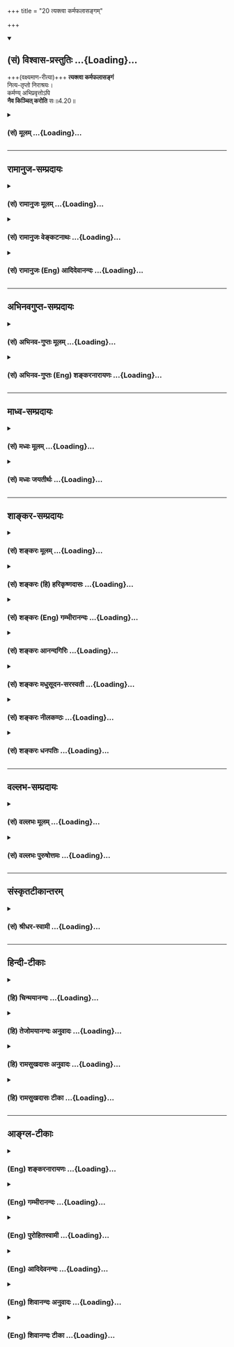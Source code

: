 +++
title = "20 त्यक्त्वा कर्मफलासङ्गम्"

+++
<div class="js_include" newlevelforh1="2" title="(सं) विश्वास-प्रस्तुतिः" unfilled url="/mahAbhAratam/shlokashaH/06-bhIShma-parva/03-bhagavad-gItA-parva/saMskRtam/vishvAsa-prastutiH/04_jnAna-yogaH_brahmArp/20_tyaktvA_karmaphal.md">
<details open><summary><h2>(सं) विश्वास-प्रस्तुतिः ...{Loading}...</h2></summary>

+++(वक्ष्यमाण-रीत्या)+++ **त्यक्त्वा कर्मफलासङ्गं**  
नित्य-तृप्तो निराश्रयः।  
कर्मण्य् अभिप्रवृत्तोऽपि  
**नैव किञ्चित् करोति** सः॥4.20॥
</details>
</div>
<div class="js_include collapsed" newlevelforh1="3" title="(सं) मूलम्" unfilled url="/mahAbhAratam/shlokashaH/06-bhIShma-parva/03-bhagavad-gItA-parva/saMskRtam/mUlam/04_jnAna-yogaH_brahmArp/20_tyaktvA_karmaphal.md">
<details><summary><h3>(सं) मूलम् ...{Loading}...</h3></summary>

त्यक्त्वा कर्मफलासङ्गं नित्यतृप्तो निराश्रयः।  
कर्मण्यभिप्रवृत्तोऽपि नैव किञ्चित्करोति सः।।4.20।।
</details>
</div>


_________________
## रामानुज-सम्प्रदायः
<div class="js_include collapsed" newlevelforh1="3" title="(सं) रामानुजः मूलम्" unfilled url="/mahAbhAratam/shlokashaH/06-bhIShma-parva/03-bhagavad-gItA-parva/saMskRtam/rAmAnujaH/mUlam/04_jnAna-yogaH_brahmArp/20_tyaktvA_karmaphal.md">
<details><summary><h3>(सं) रामानुजः मूलम् ...{Loading}...</h3></summary>

।।4.20।।**कर्मफलासङ्गं त्यक्त्वा नित्यतृप्तो** नित्ये स्वात्मनि एव
तृप्तः **निराश्रयः** अस्थिरप्रकृतौ आश्रयबुद्धिरहितो यः कर्माणि करोति।
**स कर्मणि** आभिमुख्येन **प्रवृत्तः अपि न एव किञ्चित्** कर्म **करोति**
कर्मापदेशेन ज्ञानाभ्यासम् एव करोति इत्यर्थः। पुनः अपि कर्मणा ज्ञानाकारता
एव विशोध्यते

</details>
</div>
<div class="js_include collapsed" newlevelforh1="3" title="(सं) रामानुजः वेङ्कटनाथः" unfilled url="/mahAbhAratam/shlokashaH/06-bhIShma-parva/03-bhagavad-gItA-parva/saMskRtam/rAmAnujaH/venkaTanAthaH/04_jnAna-yogaH_brahmArp/20_tyaktvA_karmaphal.md">
<details><summary><h3>(सं) रामानुजः वेङ्कटनाथः ...{Loading}...</h3></summary>

  
  
।।4.20।। अनन्तरश्लोकस्यार्थान्तरपरत्वपौनरुक्त्ययोर्व्युदासायाह एतदेव
विवृणोतीति। नित्यतृप्तः इत्यत्र नित्यं तृप्त इति नार्थः
तृप्तिहेत्वनुक्तेःकर्मफलासङ्गं त्यक्त्वा इति कामवर्जितत्वविवरणेन
अनित्यत्यागोऽभिहिते सङ्कल्पवर्जितत्वविवरणतया नित्यस्वीकारस्य च
वक्तुमुचितत्वादित्यभिप्रेत्यनित्ये स्वात्मन्येव तृप्त
इत्युक्तम्। निराश्रयः इत्यत्र न तावदाश्रयभूतदेशादिमात्रं निषिध्यते
तत्परित्यागस्य अशक्यत्वात् अतोऽत्र लौकिकानां य आश्रयणीयत्वबुद्धिविषयः
तस्याश्रयणीयत्वबुद्धिरेव निषिध्यत इत्यभिप्रेत्योक्तं अस्थिरेत्यादि।
तद्वृत्तस्य आकाङ्क्षया य इत्यध्याहृतम्। अभिशब्दार्थ आभिमुख्यं
तदेकपरता। नैव किञ्चित् इत्युक्ते सामान्यतो ज्ञानमपि निषिद्धं स्यादिति
तद्व्युदासायोचितं विशेष्यमाह नैव किञ्चित्कर्मेति। कर्मण्यभिप्रवृत्तोऽपि
नैव किञ्चित्करोति इति व्याहतमिदमित्याशङ्क्याह कर्मापदेशेनेति।
विपरीतविषयसञ्चरणेन ज्ञानाभ्यासविरोधिनामिन्द्रियाणामनुकूलविषयसञ्चरणमात्रं
हि कर्मयोग इति भावः।  
  

</details>
</div>
<div class="js_include collapsed" newlevelforh1="3" title="(सं) रामानुजः (Eng) आदिदेवानन्दः" unfilled url="/mahAbhAratam/shlokashaH/06-bhIShma-parva/03-bhagavad-gItA-parva/saMskRtam/rAmAnujaH/english/AdidevAnandaH/04_jnAna-yogaH_brahmArp/20_tyaktvA_karmaphal.md">
<details><summary><h3>(सं) रामानुजः (Eng) आदिदेवानन्दः ...{Loading}...</h3></summary>

4.20 Whoever performs actions, renouncing attachment to their fruits and is satisfied with the eternal, i.e., satisfied with his own self, and dependent on none, i.e., devoid of dependence on transient Prakrti (body and external nature) - such a perosn, even though fully engaged in actions, does not act at all. He is engaged in the practice of knowledge under the form of action. Again, Karma, having the form of knowledge, is examined:

</details>
</div>


_________________
## अभिनवगुप्त-सम्प्रदायः
<div class="js_include collapsed" newlevelforh1="3" title="(सं) अभिनव-गुप्तः मूलम्" unfilled url="/mahAbhAratam/shlokashaH/06-bhIShma-parva/03-bhagavad-gItA-parva/saMskRtam/abhinava-guptaH/mUlam/04_jnAna-yogaH_brahmArp/20_tyaktvA_karmaphal.md">
<details><summary><h3>(सं) अभिनव-गुप्तः मूलम् ...{Loading}...</h3></summary>

।।4.20 4.21।। त्यक्त्वेति। निराशीरिति। अभिप्रवृत्तोऽपि आभिमुख्येन
प्रवृत्तोऽपि। शरीरोपयोगि इन्द्रियव्यापारात्मकं कर्म शारीरं यत्
मनोबुद्धिभ्यां न तथा अनुरञ्जितम्।

</details>
</div>
<div class="js_include collapsed" newlevelforh1="3" title="(सं) अभिनव-गुप्तः (Eng) शङ्करनारायणः" unfilled url="/mahAbhAratam/shlokashaH/06-bhIShma-parva/03-bhagavad-gItA-parva/saMskRtam/abhinava-guptaH/english/shankaranArAyaNaH/04_jnAna-yogaH_brahmArp/20_tyaktvA_karmaphal.md">
<details><summary><h3>(सं) अभिनव-गुप्तः (Eng) शङ्करनारायणः ...{Loading}...</h3></summary>

4.20 See Comment under 4.21

</details>
</div>


_________________
## माध्व-सम्प्रदायः
<div class="js_include collapsed" newlevelforh1="3" title="(सं) मध्वः मूलम्" unfilled url="/mahAbhAratam/shlokashaH/06-bhIShma-parva/03-bhagavad-gItA-parva/saMskRtam/madhvaH/mUlam/04_jnAna-yogaH_brahmArp/20_tyaktvA_karmaphal.md">
<details><summary><h3>(सं) मध्वः मूलम् ...{Loading}...</h3></summary>

।।4.20।। न च कामसङ्कल्पाभावेनालम् आसङ्गं स्नेहं च त्यक्त्वा
ज्ञानस्वरूपमाह पुनर्नित्यतृप्त इति। नित्यतृप्तनिराश्रयेश्वरसरूपोऽस्मीति
तथाविधः।

</details>
</div>
<div class="js_include collapsed" newlevelforh1="3" title="(सं) मध्वः जयतीर्थः" unfilled url="/mahAbhAratam/shlokashaH/06-bhIShma-parva/03-bhagavad-gItA-parva/saMskRtam/madhvaH/jayatIrthaH/04_jnAna-yogaH_brahmArp/20_tyaktvA_karmaphal.md">
<details><summary><h3>(सं) मध्वः जयतीर्थः ...{Loading}...</h3></summary>

।।4.20।। यस्य सर्वे समारम्भाः कामसङ्कल्पवर्जिताः 4।19 इत्यनेन यदुक्तं
तदेवत्यक्त्वा कर्मफलासङ्गं इत्यनेनोच्यते। सङ्कल्पो हि कर्मासङ्गः कामश्च
फलासङ्ग इत्यतः सङ्गतिपूर्वमन्यथा व्याचष्टे **न चेति**। नैतावता
कर्मस्वरूपं सम्पूर्णमित्यर्थः। किं तर्हीत्यध्याहारः। ननुनित्यतृप्तो
निराश्रयः इति साध्योऽर्थः कथं साधने निवेश्यते इत्यत आह **ज्ञाने**ति।
कर्मण्यकर्मेत्यपेक्षया **पुनरि**ति। मिथ्याज्ञानमेतदित्यतोऽभिप्रायमाह
**नित्ये**ति। इति हेतोरहमपि तथाविधः किन्त्वविद्यया तथा न प्रतीयत इति
जानन्नित्यर्थः।

</details>
</div>


_________________
## शाङ्कर-सम्प्रदायः
<div class="js_include collapsed" newlevelforh1="3" title="(सं) शङ्करः मूलम्" unfilled url="/mahAbhAratam/shlokashaH/06-bhIShma-parva/03-bhagavad-gItA-parva/saMskRtam/shankaraH/mUlam/04_jnAna-yogaH_brahmArp/20_tyaktvA_karmaphal.md">
<details><summary><h3>(सं) शङ्करः मूलम् ...{Loading}...</h3></summary>

।।4.20।। **त्यक्त्वा** कर्मसु अभिमानं **फलासङ्गं** च यथोक्तेन ज्ञानेन
**नित्यतृप्तः** निराकाङ्क्षो विषयेषु इत्यर्थः। **निराश्रयः** आश्रयरहितः
आश्रयो नाम यत् आश्रित्य पुरुषार्थं सिसाधयिषति
दृष्टादृष्टेष्टफलसाधनाश्रयरहित इत्यर्थः। विदुषा क्रियमाणं कर्म
परमार्थतोऽकर्मैव तस्य निष्क्रियात्मदर्शनसंपन्नत्वात्। तेन एवंभूतेन
स्वप्रयोजनाभावात् ससाधनं कर्म परित्यक्तव्यमेव इति प्राप्ते ततः
निर्गमासंभवात् लोकसंग्रहचिकीर्षया शिष्टविगर्हणापरिजिहीर्षया वा पूर्ववत्
**कर्मणि अभिप्रवृत्तोऽपि** निष्क्रियात्मदर्शनसंपन्नत्वात् **नैव किञ्चित्
करोति सः**।। यः पुनः पूर्वोक्तविपरीतः प्रागेव कर्मारम्भात् ब्रह्मणि
सर्वान्तरे प्रत्यगात्मनि निष्क्रिये संजातात्मदर्शनः स
दृष्टादृष्टेष्टविषयाशीर्विवर्जिततया दृष्टादृष्टार्थे कर्मणि
प्रयोजनमपश्यन् ससाधनं कर्म संन्यस्य शरीरयात्रामात्रचेष्टः यतिः
ज्ञाननिष्ठो मुच्यते इत्येतमर्थं दर्शयितुमाह

</details>
</div>
<div class="js_include collapsed" newlevelforh1="3" title="(सं) शङ्करः (हि) हरिकृष्णदासः" unfilled url="/mahAbhAratam/shlokashaH/06-bhIShma-parva/03-bhagavad-gItA-parva/saMskRtam/shankaraH/hindI/harikRShNadAsaH/04_jnAna-yogaH_brahmArp/20_tyaktvA_karmaphal.md">
<details><summary><h3>(सं) शङ्करः (हि) हरिकृष्णदासः ...{Loading}...</h3></summary>

।।4.20।। क्योंकि ज्ञानरूप अग्निद्वारा भस्मीभूत हो जानेके कारण उसके कर्म
अकर्म ही हो जाते हैं। इसी आशयको दिखानेकी इच्छासे भगवान् कहते हैं
उपर्युक्त ज्ञानके प्रभावसे कर्मोंमें अभिमान और फलासक्तिका त्याग करके जो
नित्यतृप्त है अर्थात् विषयकामनासे रहित हो गया है तथा आश्रयसे रहित है।
जिस फलका आश्रय लेकर मनुष्य पुरुषार्थ सिद्ध करनेकी इच्छा किया करता है
उसका नाम आश्रय है ऐसे इस लोक और परलोकके इष्टफलसाधनरूप आश्रयसे जो रहित है
उस ज्ञानीद्वारा किये हुए कर्म वास्तवमें अकर्म ही हैं क्योंकि वह
निष्क्रिय आत्माके ज्ञानसे सम्पन्न है। अपना कोई प्रयोजन न रहनेके कारण ऐसे
पुरुषको साधनोंसहित कर्मोंका परित्याग कर ही देना चाहिये ऐसी कर्तव्यता
प्राप्त होनेपर भी उन कर्मोंसे निवृत्त होना असम्भव होनेके कारण
लोकसंग्रहकी इच्छासे या श्रेष्ठ पुरुषोंद्वारा की जानेवाली निन्दाको दूर
करनेकी इच्छासे यदि ( कोई ज्ञानी ) पहलेकी तरह कर्मोंमें प्रवृत्त है तो भी
वह निष्क्रिय आत्माके ज्ञानसे सम्पन्न होनेके कारण वास्तवमें कुछ भी नहीं
करता। परंतु जो उससे विपरीत है अर्थात् उपर्युक्त प्रकारसे कर्म करनेवाला
नहीं है कर्मोंका आरम्भ करनेसे पहले ( गृहस्थी न बनकर ब्रह्मचर्य आश्रममें
) ही जिसका सबके अंदर व्यापक अन्तरात्मारूप निष्क्रिय ब्रह्ममें आत्मभाव
प्रत्यक्ष हो गया है

</details>
</div>
<div class="js_include collapsed" newlevelforh1="3" title="(सं) शङ्करः (Eng) गम्भीरानन्दः" unfilled url="/mahAbhAratam/shlokashaH/06-bhIShma-parva/03-bhagavad-gItA-parva/saMskRtam/shankaraH/english/gambhIrAnandaH/04_jnAna-yogaH_brahmArp/20_tyaktvA_karmaphal.md">
<details><summary><h3>(सं) शङ्करः (Eng) गम्भीरानन्दः ...{Loading}...</h3></summary>

4.20 With the help of the above-mentioned wisdom, tyaktva, having given
up the idea of agentship; and phala-asangam, attachment to the results
of action; he who is nitya-trptah, ever-trptah, ever-contented, i.e. has
no hankering for objects; and nirasrayah, dependent on nothing-. Asraya
means that on which a person leans, desiring to achieve some human goal.
The idea is that he is dependent of any support which may be a means of
attaining some coveted seen or unseen result. In reality, actions done
by a man of Knowledge are certainly inactions, since he is endowed with
the realization of the actionless Self. Actions together with their
accessories must be relinished by one who has become thus, because they
have no end to serve. This being so, api, even though; he remains
abhi-pravrttah, engaged as before; karmani, in actions-getting out of
those (actions) being impossible-, either with the intention of
preventing people from going astray or with a view to avoiding the
censure of the wise people; sah, he; eva, really; na karoti, does not
do; kincit, anything, because he is endued with the realization of the
actionless Self. \[From the subjective standpoint of the enlightened
there are no actions, but ordinary people mistakenly think them to be
actions, which in reality are a mere semblance of it.\] On the other
hand, one who is the opposite of the above-mentioned one, (and) in whom,
even before undertaking works, has dawned the realization of his
identity with Brahman, the all-pervasive, inmost, actionless Self;
who,being bereft of solicitation for desirable objects seen or unseen,
has renounced actions along with their accessories, by virtue of seeing
no purpose to be served by undertaking actions meant to secure some seen
or unseen result, and makes effort only for the maintenance of the body,
he, the monk steadfast in Knowledge, becomes free. Hence, in order to
express this idea the Lord says:

</details>
</div>
<div class="js_include collapsed" newlevelforh1="3" title="(सं) शङ्करः आनन्दगिरिः" unfilled url="/mahAbhAratam/shlokashaH/06-bhIShma-parva/03-bhagavad-gItA-parva/saMskRtam/shankaraH/AnandagiriH/04_jnAna-yogaH_brahmArp/20_tyaktvA_karmaphal.md">
<details><summary><h3>(सं) शङ्करः आनन्दगिरिः ...{Loading}...</h3></summary>

।।4.20।। विवेकात्पूर्वं कर्मणि प्रवृत्तावपि सति विवेके तत्र न
प्रवृत्तिरित्याशङ्क्याङ्गीकरोति **यस्त्विति।** विवेकात्पूर्वमभिनिवेशेन
प्रवृत्तस्य विवेकानन्तरमभिनिवेशाभावात्प्रवृत्त्यसंभवेऽपि
जीवनमात्रमुद्दिश्य प्रवृत्त्याभ्यासः संभवतीत्यर्थः। सत्यपि विवेके
तत्तत्साक्षात्कारानुदयात्कर्मणि प्रवृत्तस्य कथं तत्त्यागः
स्यादित्याशङ्क्याह **यस्तु प्रारब्धेति।** त्यक्तेत्यादि
समनन्तरश्लोकमवतारयितुं भूमिकां कृत्वा तदवतारणप्रकारं दर्शयति **स
कुतश्चिदिति।** लोकसंग्रहादिनिमित्तं विवक्षितं कर्म परित्यागासंभवे सति
तस्मिन्प्रवृत्तोऽपि नैव करोति किंचिदिति संबन्धः। कर्मणि प्रवृत्तो न
करोति कर्मेति कथमुच्यते तत्राह **स्वप्रयोजनाभावादिति।** कथं तर्हि कर्मणि
प्रवर्तते तत्राह **लोकेति।**
प्रवृत्तेरर्थक्रियाकारित्वाभावंपश्वादिभिश्चाविशेषात् इति न्यायेन
व्यावर्तयति **पूर्ववदिति।** कथं तर्हि विवेकिनामविवेकिनां च विशेषः
स्यादित्याशङ्क्य कर्मादौ सङ्गासङ्गाभ्यामित्याह **कर्मणीति।** उक्तेऽर्थे
समनन्तरश्लोकमवतारयति **ज्ञानाग्नीति।** एतमर्थं दर्शयिष्यन्निमं
श्लोकमाहेति योजना। यथोक्तं ज्ञानं कूटस्थात्मदर्शनं तेन स्वरूपभूतं सुखं
साक्षादनुभूय कर्मणि तत्फले च सङ्गमपास्य विषयेषु निरपेक्षश्चेष्टते
विद्वानित्याह **त्यक्त्वेत्यादिना।** इष्टसाधनसापेक्षस्य कुतो
निरपेक्षत्वमित्याशङ्क्य विशिनष्टि **निराश्रय** **इति।** यदाश्रित्येति
यच्छब्देन फलसाधनमुच्यते। आश्रयरहितमित्यस्यार्थं स्पष्टयति **दृष्टेति।**
तेन ज्ञानवता पुरुषेणैवंभूतेन। त्यक्त्वा कर्मफलासङ्गमित्यादिना
विशेषितेनेत्यर्थः। ततः ससाधनात्कर्मणः सकाशादिति यावत्। निर्गमासंभवे
हेतुमाह **लोकेत्यादिना।** पूर्ववज्ज्ञानोदयात्प्रागवस्थायामिवेत्यर्थः।
अभिप्रवृत्तोऽपि लोकदृष्ट्येति शेषः। नैव करोति किंचिदिति स्वदृष्ट्येति
द्रष्टव्यम्।

</details>
</div>
<div class="js_include collapsed" newlevelforh1="3" title="(सं) शङ्करः मधुसूदन-सरस्वती" unfilled url="/mahAbhAratam/shlokashaH/06-bhIShma-parva/03-bhagavad-gItA-parva/saMskRtam/shankaraH/madhusUdana-sarasvatI/04_jnAna-yogaH_brahmArp/20_tyaktvA_karmaphal.md">
<details><summary><h3>(सं) शङ्करः मधुसूदन-सरस्वती ...{Loading}...</h3></summary>

।।4.20।। भवतु ज्ञानाग्निना प्राक्तनानामप्रारब्धकर्मणां दाहः आगामिनां
चानुत्पत्तिः ज्ञानोत्पत्तिकाले क्रियमाणं तु
पूर्वोत्तरयोरनन्तर्भावात्फलाय भवेदिति भवेत्कस्यचिदाशङ्का तामपनुदति
कर्मणि फले चासङ्ग कर्तृत्वाभिमानं भोगाभिलाषं च त्यक्त्वा
अकर्त्रभोक्त्रात्मसम्यग्दर्शनेन बाधित्वा नित्यतृप्तः परमानन्दस्वरूपलाभेन
सर्वत्र निराकाङ्क्षः। निराश्रयः आश्रयो देहिन्द्रयादिरद्वैतदर्शनेन
निर्गतो यस्मात्स निराश्रयो देहेन्द्रियाद्यभिमानशून्यः। फलकामनायाः
कर्तृत्वाभिमानस्य च निवृत्तौ क्रमेण हेतुगर्भं विशेषणद्वयम्। एवंभूतो
जीवन्मुक्तो व्युत्थानदशायां कर्मणि वैदिके लौकिके वा अभिप्रवृत्तोऽपि
प्रारब्धकर्मवशाल्लोकदृष्ट्याऽभितः साङ्गोपाङ्गानुष्ठानाय प्रवृत्तोऽपि
स्वदृष्ट्या नैव किंचित्करोति सः। निष्क्रियात्मदर्शनेन
बाधितत्वादित्यर्थः।

</details>
</div>
<div class="js_include collapsed" newlevelforh1="3" title="(सं) शङ्करः नीलकण्ठः" unfilled url="/mahAbhAratam/shlokashaH/06-bhIShma-parva/03-bhagavad-gItA-parva/saMskRtam/shankaraH/nIlakaNThaH/04_jnAna-yogaH_brahmArp/20_tyaktvA_karmaphal.md">
<details><summary><h3>(सं) शङ्करः नीलकण्ठः ...{Loading}...</h3></summary>

।।4.20।। ननु प्रायश्चित्तेनेव ज्ञानाग्निना पूर्वकर्मदाहेऽपि क्रियमाणं
तत्फलाय भवेदित्यत आह **त्यक्त्वेति।** आत्मलाभेन नित्यतृप्तत्वात्फलासङ्गं
त्यक्त्वा निराश्रयत्वात्। अहंकाराद्याश्रयेण हि कर्म क्रियते। निराश्रयो
निरहंकारो यस्मात् ततः कर्मसङ्गमहंकरोमीत्यभिमानं च त्यक्त्वा कर्मणि
लौकिके वैदिके वा अभितः सर्वाङ्गोपसंहारेण प्रवृत्तोऽपि स नैव
किंचित्करोति। अतोऽस्य क्रियमाणमपि कर्म न फलाय प्रभवतीत्यर्थः।

</details>
</div>
<div class="js_include collapsed" newlevelforh1="3" title="(सं) शङ्करः धनपतिः" unfilled url="/mahAbhAratam/shlokashaH/06-bhIShma-parva/03-bhagavad-gItA-parva/saMskRtam/shankaraH/dhanapatiH/04_jnAna-yogaH_brahmArp/20_tyaktvA_karmaphal.md">
<details><summary><h3>(सं) शङ्करः धनपतिः ...{Loading}...</h3></summary>

।।4.20।। ज्ञानाग्निदग्धकर्मत्वात्तदीयं ज्ञानोत्तरं क्रियमाणामपि
कर्माकर्मैव संपद्यत इत्येतमर्थं दर्शयन्नाह **त्यक्त्वेत्यादिना।** यत्तु
भवतु ज्ञानाग्निना प्राक्तनानामप्रारब्धकर्मणा दाहः। आगामिनां
चानुत्पत्तिः। ज्ञानोत्पत्तिकाले क्रियमाणं तु पूर्वोत्तरयोरनन्तर्भावात्
फलाय भवेदिति भवेत्कस्यचिदाशङ्का तामपनुदतीति तच्चिन्त्यम्।
मूलात्तद्भाष्यादेवंभूतो जीवन्मुक्तो व्युत्थानदशायां कर्मणि वैदिके लौकिके
प्रवृत्तोऽपीत्यादिस्वग्रन्थाच्च ज्ञानोत्तरक्रियमाणकर्माश्लेषस्य प्रतीतेः
स्फुटत्वेनैवमुत्थानानौचित्यात्। ज्ञानोत्पत्तिकाल इत्यस्य किं
ज्ञानोत्पत्तिक्षण इत्यर्थ उत ज्ञानसाधनानामनुष्ठानकाल इति। आद्ये
पापादेरसंभवः। द्वितीये तत्कर्मणः पूर्वकर्मण्यन्तर्भाव इति शङ्काया
अप्यनुत्थानाच्च। अतएव तस्य नाशो वा विश्लेषो वा व्यासेन पृथक् न सूत्रितः।
कर्मस्वभिमानं फलासक्तिं च त्यक्त्वा यथोक्तेन ज्ञानेन नित्यतृप्तः।
विषयेषु निराकाङ्क्षः। अतएव दृष्टादृष्टेष्टफलसाधनाश्रयरहतिः।
योगक्षेमार्थाश्रयणीयरहित इति व्याख्या तु भाष्यान्तर्भूता। यत्त्वाश्रयो
देहेन्द्रियादिरद्वैतदर्शनेन निर्गतो यस्मात्स निराश्रयः
देहेन्द्रियाद्यभिमानशून्यः। फलकामनायाः कर्तृत्वाभिनिवेशस्य च निवृत्तौ
क्रमेण विशेषणद्वयमिति व्याख्यानं तदपि दृष्टादृष्टेष्टफलसाधनानि
देहेन्द्रियादीनि तदेवाश्रयस्तद्रहितः देहाद्यभिमानशून्य इति भाष्यं
व्याख्याय तदविरोधेनादेयं तेनैवंभूतेन प्रयोजनाभावात्समग्रं कर्म यद्यपि
त्याज्यं तथापि प्रारब्धप्राबल्यात् लोकसंग्रहार्थं लोकदृष्ट्या
पूर्ववत्कर्मण्यभितः साङ्गोपाङ्गानुष्ठानाय प्रवृत्तोऽपि
निष्क्रियात्मदर्शनसंपन्नत्वात्स्वदृष्ट्या नैव किंचित्करोति सः।
तत्त्वविदः क्रियमाणकर्मसंबन्धो न भवतीत्यर्थः।

</details>
</div>


_________________
## वल्लभ-सम्प्रदायः
<div class="js_include collapsed" newlevelforh1="3" title="(सं) वल्लभः मूलम्" unfilled url="/mahAbhAratam/shlokashaH/06-bhIShma-parva/03-bhagavad-gItA-parva/saMskRtam/vallabhaH/mUlam/04_jnAna-yogaH_brahmArp/20_tyaktvA_karmaphal.md">
<details><summary><h3>(सं) वल्लभः मूलम् ...{Loading}...</h3></summary>

।।4.20।। एवं कर्त्ताऽप्यकर्त्तैव स असङ्गात् ब्रह्मवत् तदाह त्यक्त्वेति।
अत्रकर्मण्यकर्म यः पश्येत् 4।18 इत्याद्युक्तं स्वयमेव विवृणोति
भगवांश्चतुर्भिः। क्रियानिर्वर्त्ये कर्मणि यज्ञादौ फलं स्वर्गादि प्राकृतं
तथा सङ्गं प्राकृतं स्वस्य कर्तृत्वाभिनिवेशनं च त्यक्त्वा अर्थात्
अप्राकृतं वस्तु यथाभूततया सर्वं विभाव्य कर्मणि प्रवृत्तोऽपि नैव
किञ्चित्करोति अकर्मैव स यथा ब्रह्मा कर्मोक्तं तथैव नित्यानन्देन तृप्तः
प्राकृताश्रयरहितश्च तत्तद्वस्तुनि ब्रह्मभावनादिति वक्ष्यति।

</details>
</div>
<div class="js_include collapsed" newlevelforh1="3" title="(सं) वल्लभः पुरुषोत्तमः" unfilled url="/mahAbhAratam/shlokashaH/06-bhIShma-parva/03-bhagavad-gItA-parva/saMskRtam/vallabhaH/puruShottamaH/04_jnAna-yogaH_brahmArp/20_tyaktvA_karmaphal.md">
<details><summary><h3>(सं) वल्लभः पुरुषोत्तमः ...{Loading}...</h3></summary>

  
  
।।4.20।। ननु फलेच्छारहितस्त्वत्सेवां विहाय किमिति कर्म करोति
इत्याशङ्क्याह त्यक्त्वेति। यो नित्यतृप्तो मन्निष्ठया नित्यं तृप्तः
पूर्णः कर्मफलासङ्गं त्यक्त्वा कर्मफलेच्छासक्तिं त्यक्त्वा निराश्रयः
कर्मजनितादृष्टाद्याश्रयरहितः कर्मणि मदाज्ञात्वेन अभिप्रवृत्तः सोऽपि नैव
किञ्चित् करोति। मदाज्ञारूपत्वात्तस्य तत्कर्म मोक्षे स्वफलभोगादिना बन्धकं
न भवतीत्यर्थः।  
  

</details>
</div>


_________________
## संस्कृतटीकान्तरम्
<div class="js_include collapsed" newlevelforh1="3" title="(सं) श्रीधर-स्वामी" unfilled url="/mahAbhAratam/shlokashaH/06-bhIShma-parva/03-bhagavad-gItA-parva/saMskRtam/shrIdhara-svAmI/04_jnAna-yogaH_brahmArp/20_tyaktvA_karmaphal.md">
<details><summary><h3>(सं) श्रीधर-स्वामी ...{Loading}...</h3></summary>

।।4.20।। किंच **त्यक्त्वेति।** कर्मणि तत्फले चासक्तिं त्यक्त्वा नित्येन
निजानन्देन तृप्तः अतएव योगक्षेमार्थमाश्रयणीयरहितः एवंभूतो यः स्वाभाविके
विहिते च कर्मण्यभितः प्रवृत्तोऽपि किंचिदपि नैव करोति। तस्य
कर्माकर्मतामापद्यत इत्यर्थः।

</details>
</div>


_________________
## हिन्दी-टीकाः
<div class="js_include collapsed" newlevelforh1="3" title="(हि) चिन्मयानन्दः" unfilled url="/mahAbhAratam/shlokashaH/06-bhIShma-parva/03-bhagavad-gItA-parva/hindI/chinmayAnandaH/04_jnAna-yogaH_brahmArp/20_tyaktvA_karmaphal.md">
<details><summary><h3>(हि) चिन्मयानन्दः ...{Loading}...</h3></summary>

।।4.20।। यहाँ हमें न कर्मफल त्यागने को कहा गया है और न ही उसकी उपेक्षा
करने को किन्तु फल के साथ हमारी मानसिक दासता तथा आसक्ति का त्याग करने को
कहा गया है। जब हम इच्छित फलों की चिन्ताओं से ग्रस्त हो जाते हैं तब हम
अपने कर्मों को कुशलतापूर्वक नहीं कर पाते हैं। इस चिन्ता और आसक्ति का
त्याग करके समाज कल्याण के लिए हमको प्रयत्नशील होना चाहिये। एक सच्चा
कलाकार अपनी सर्वश्रेष्ठ कलाकृति का कभी भी स्वेच्छा से विक्रय करने को
तैयार नहीं होगा जिस चित्र को चित्रित करने के लिए उसने इतना अधिक परिश्रम
किया और समय दिया वह चित्र ही उसका वास्तविक पारितोषिक होता है। यदि भूखे
भी रहना पड़े तो भी वह उस चित्र की बिक्री करना नहीं चाहेगा उस चित्र को
देखने मात्र से उसे जो सन्तोष और आनन्द का अनुभव होता है उसकी तुलना में
सम्पूर्ण जगत् की सम्पत्ति भी तुच्छ प्रतीत होती है। यदि एक लघु परिच्छिन्न
कलाकृति उस सामान्य व्यक्ति को इतना अधिक आनन्द प्रदान कर सकती है तो
आत्मस्वरूप में स्थित दैवी आनन्द की अनुभूति में रमे हुए नामरूपमय जगत् में
काम करते हुए ज्ञानी पुरुष के आनन्द का क्या मापदण्ड हो सकता है वास्तव में
अनन्त तत्त्व को आत्मरूप से अनुभव किया हुआ पुरुष बाह्य आश्रयों से सर्वथा
मुक्त हो जाता है। फलासक्ति असन्तोष तथा बाह्य वस्तुओं पर आश्रय ये सब
अविद्याजनित जीव के लिए ही होते हैं। यह जीव ही इन सबसे पीड़ित होता है। जब
सत्य का साधक यह पहचान लेता है कि इस जीव का वास्तविक स्वरूप अनन्त और
परिपूर्ण है तब यह जीवभाव (अहंकार) नष्ट हो जाता है और स्वभावत उसके सब
दुखो का अन्त होना अवश्यंभावी है। पात्र में रखे हुये जल को हिलाने से
उसमें स्थित सूर्य का प्रतिबिम्ब भी हिलता है। परन्तु जल को फेंक देने पर
प्रतिबिम्ब लुप्त हो जाता है और फिर किसी भी प्रकार आकाश में स्थित सूर्य
को हिलाया नहीं जा सकता । ऐसा आत्मज्ञानी पुरुष कर्म में प्रर्वत्त हुआ भी
किञ्चिन्मात्र कर्म नहीं करता है। शरीर मन और बुद्धि बाह्य जगत् में कार्य
करते रहते हैं किन्तु सर्वव्यापी आत्मा नहीं। इस चैतन्य आत्मा के बिना शरीर
कार्य नहीं कर सकता परन्तु उसकी क्रिया का आरोप अकर्म आत्मा पर नहीं किया
जा सकता है। अत आत्मस्वरूप में स्थित पुरुष कार्य करते हुए भी कर्त्ता नहीं
कहा जा सकता। रेल चलती है परन्तु यह कहना ठीक नहीं होगा कि वाष्प गतिशील
है। वेदान्त के शिक्षार्थी के मन में यह शंका उठती है कि आत्मानुभव होने पर
ज्ञानी के पूर्वार्जित सभी कर्म नष्ट हो सकते हैं परन्तु तत्पश्चात् पुन
जगत् में कर्म करने से हो सकता है कि वह नये पापपुण्यरूप कर्म करें जिसका
फल भोगने हेतु उसे नए जन्मों को भी लेना पड़े। इस श्लोक में उपर्युक्त शंका
को निर्मूल कर दिया गया है। यहाँ स्पष्ट कहा गया है कि ज्ञानी पुरुष कर्म
करने पर भी किञ्चित कर्म नहीं करता है तब फिर उसे बन्धन कैसे होगा प्रत्येक
क्रिया की प्रतिक्रिया होती है। सन्त पुरुष के शारीरिक कर्मों का भी कुछ तो
फल होना ही चाहिये। यह सामान्य युक्तिवाद है जिसका खण्डन करते हुये भगवान्
कहते हैं

</details>
</div>
<div class="js_include collapsed" newlevelforh1="3" title="(हि) तेजोमयानन्दः अनुवादः" unfilled url="/mahAbhAratam/shlokashaH/06-bhIShma-parva/03-bhagavad-gItA-parva/hindI/tejomayAnandaH/anuvAdaH/04_jnAna-yogaH_brahmArp/20_tyaktvA_karmaphal.md">
<details><summary><h3>(हि) तेजोमयानन्दः अनुवादः ...{Loading}...</h3></summary>

।।4.20।। जो पुरुष, कर्मफलासक्ति को त्यागकर, नित्यतृप्त और सब आश्रयों
से रहित है वह कर्म में प्रवृत्त होते हुए भी (वास्तव में) कुछ भी नहीं
करता है।।

</details>
</div>
<div class="js_include collapsed" newlevelforh1="3" title="(हि) रामसुखदासः अनुवादः" unfilled url="/mahAbhAratam/shlokashaH/06-bhIShma-parva/03-bhagavad-gItA-parva/hindI/rAmasukhadAsaH/anuvAdaH/04_jnAna-yogaH_brahmArp/20_tyaktvA_karmaphal.md">
<details><summary><h3>(हि) रामसुखदासः अनुवादः ...{Loading}...</h3></summary>

।।4.20।। जो कर्म और फलकी आसक्तिका त्याग करके आश्रयसे रहित और सदा तृप्त
है, वह कर्मोंमें अच्छी तरह लगा हुआ भी वास्तवमें कुछ भी नहीं करता।

</details>
</div>
<div class="js_include collapsed" newlevelforh1="3" title="(हि) रामसुखदासः टीका" unfilled url="/mahAbhAratam/shlokashaH/06-bhIShma-parva/03-bhagavad-gItA-parva/hindI/rAmasukhadAsaH/TIkA/04_jnAna-yogaH_brahmArp/20_tyaktvA_karmaphal.md">
<details><summary><h3>(हि) रामसुखदासः टीका ...{Loading}...</h3></summary>

4.20।।***व्याख्या--*'त्यक्त्वा कर्मफलासङ्गम्'--**जब कर्म करते समय
कर्ताका यह भाव रहता है कि शरीरादि कर्मसामग्री मेरी है, मैं कर्म करता
हूँ, कर्म मेरा और मेरे लिये है तथा इसका मेरेको अमुक फल मिलेगा, तब वह
कर्मफलका हेतु बन जाता है। कर्मयोगसे सिद्ध महापुरुषको प्राकृत पदार्थोंसे
सर्वथा सम्बन्ध-विच्छेदका अनुभव हो जाता है, इसलिये कर्म करनेकी
सामग्रीमें, कर्ममें तथा कर्मफलमें किञ्चिन्मात्र भी आसक्ति न रहनेके कारण
वह कर्मफलका हेतु नहीं बनता। सेना विजयकी इच्छासे युद्ध करती है। विजय
होनेपर विजय सेनाकी नहीं, प्रत्युत राजाकी मानी जाती है; क्योंकि राजाने ही
सेनाके जीवन-निर्वाहका प्रबन्ध किया है; उसे युद्ध करनेकी सामग्री दी है और
उसे युद्ध करनेकी प्रेरणा की है और सेना भी राजाके लिये ही युद्ध करती है।
इसी प्रकार शरीर, इन्द्रियाँ, मन, बुद्धि आदि कर्म-सामग्रीके साथ सम्बन्ध
जोड़नेसे ही जीव उनके द्वारा किये गये कर्मोंके फलका भागी होता
है। कर्म-सामग्रीके साथ किञ्चिन्मात्र भी सम्बन्ध न होनेके कारण महापुरुषका
कर्मफलके साथ कोई सम्बन्ध नहीं होता। वास्तवमें कर्मफलके साथ स्वरूपका
सम्बन्ध है ही नहीं। कारण कि स्वरूप चेतन, अविनाशी और निर्विकार है; परन्तु
कर्म और कर्मफल--दोनों जड तथा विकारी हैं और उनका आरम्भ तथा अन्त होता है।
सदा स्वरूपके साथ न तो कोई कर्म रहता है तथा न कोई फल ही रहता है। इस तरह
यद्यपि कर्म और फलसे स्वरूपका कोई सम्बन्ध नहीं है तथापि जीवने भूलसे उनके
साथ अपना सम्बन्ध मान लिया है। यह माना हुआ सम्बन्ध ही बन्धनका कारण है।
अगर यह माना हुआ सम्बन्ध मिट जाय, तो कर्म और फलसे उसकी स्वतःसिद्ध
निर्लिप्तताका बोध हो जाता है।

</details>
</div>


_________________
## आङ्ग्ल-टीकाः
<div class="js_include collapsed" newlevelforh1="3" title="(Eng) शङ्करनारायणः" unfilled url="/mahAbhAratam/shlokashaH/06-bhIShma-parva/03-bhagavad-gItA-parva/english/shankaranArAyaNaH/04_jnAna-yogaH_brahmArp/20_tyaktvA_karmaphal.md">
<details><summary><h3>(Eng) शङ्करनारायणः ...{Loading}...</h3></summary>

4.20. By abandoning attachment for fruits of actions, remaining ever content and depending on nothing, that person, even though he is engaged in action, does not at all perform anything.

</details>
</div>
<div class="js_include collapsed" newlevelforh1="3" title="(Eng) गम्भीरानन्दः" unfilled url="/mahAbhAratam/shlokashaH/06-bhIShma-parva/03-bhagavad-gItA-parva/english/gambhIrAnandaH/04_jnAna-yogaH_brahmArp/20_tyaktvA_karmaphal.md">
<details><summary><h3>(Eng) गम्भीरानन्दः ...{Loading}...</h3></summary>

4.20 Having given up attachment to the results of action, he who is ever-contented, dependent on nothing, he really does not do anything even though engaged in action.

</details>
</div>
<div class="js_include collapsed" newlevelforh1="3" title="(Eng) पुरोहितस्वामी" unfilled url="/mahAbhAratam/shlokashaH/06-bhIShma-parva/03-bhagavad-gItA-parva/english/purohitasvAmI/04_jnAna-yogaH_brahmArp/20_tyaktvA_karmaphal.md">
<details><summary><h3>(Eng) पुरोहितस्वामी ...{Loading}...</h3></summary>

4.20 Having surrendered all claim to the results of his actions, always contented and independent, in reality he does nothing, even though he is apparently acting.

</details>
</div>
<div class="js_include collapsed" newlevelforh1="3" title="(Eng) आदिदेवनन्दः" unfilled url="/mahAbhAratam/shlokashaH/06-bhIShma-parva/03-bhagavad-gItA-parva/english/AdidevanandaH/04_jnAna-yogaH_brahmArp/20_tyaktvA_karmaphal.md">
<details><summary><h3>(Eng) आदिदेवनन्दः ...{Loading}...</h3></summary>

4.20 Having renounced attachment to the fruits of his actions, ever contented with the eternal self, and dependent on none, one does not act at all, even though engaged in action.

</details>
</div>
<div class="js_include collapsed" newlevelforh1="3" title="(Eng) शिवानन्दः अनुवादः" unfilled url="/mahAbhAratam/shlokashaH/06-bhIShma-parva/03-bhagavad-gItA-parva/english/shivAnandaH/anuvAdaH/04_jnAna-yogaH_brahmArp/20_tyaktvA_karmaphal.md">
<details><summary><h3>(Eng) शिवानन्दः अनुवादः ...{Loading}...</h3></summary>

4.20 Having abandoned attachment to the fruits of the action, ever content, depending on nothing, he does not do anything though engaged in activity.

</details>
</div>
<div class="js_include collapsed" newlevelforh1="3" title="(Eng) शिवानन्दः टीका" unfilled url="/mahAbhAratam/shlokashaH/06-bhIShma-parva/03-bhagavad-gItA-parva/english/shivAnandaH/TIkA/04_jnAna-yogaH_brahmArp/20_tyaktvA_karmaphal.md">
<details><summary><h3>(Eng) शिवानन्दः टीका ...{Loading}...</h3></summary>

4.20 त्यक्त्वा having abandoned; कर्मफलासङ्गम् attachment to the fruits of action; नित्यतृप्तः even content; निराश्रयः depending on nothing;
कर्मणि in action; अभिप्रवृत्तः engaged; अपि even; न not; एव verily;
किञ्चित् anything; करोति does; सः he.Commentary The same idea of inaction in action is repeated here to produce a deep impression on the minds of the aspirants. He who works for the wellbeing of the world and he who performs actions without egoism and attachment for the fruits; to set an example to the masses; really does nothing at all though he is ever engaged in activity; as he possesses the knowledge of the Self which is beyond all activity and as he has realised his identity with It.As Brahman the Absolute is selfcontained; all the desires are gratified if one realises the Self. He is ever satisfied and does not depend on anything; just as a man who has the favour of the king does not depend on the minister or the government official for anything.
(Cf.IV.41)

</details>
</div>
